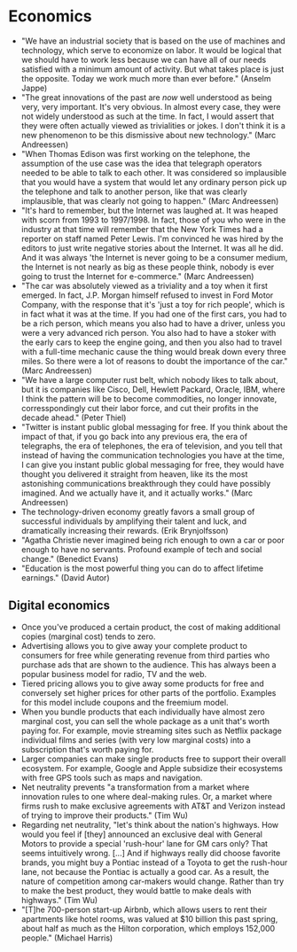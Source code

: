 # Economics

 * "We have an industrial society that is based on the use of machines and technology, which serve to economize on labor. It would be logical that we should have to work less because we can have all of our needs satisfied with a minimum amount of activity. But what takes place is just the opposite. Today we work much more than ever before." (Anselm Jappe)
 * "The great innovations of the past are *now* well understood as being very, very important. It's very obvious. In almost every case, they were not widely understood as such at the time. In fact, I would assert that they were often actually viewed as trivialities or jokes. I don't think it is a new phenomenon to be this dismissive about new technology." (Marc Andreessen)
 * "When Thomas Edison was first working on the telephone, the assumption of the use case was the idea that telegraph operators needed to be able to talk to each other. It was considered so implausible that you would have a system that would let any ordinary person pick up the telephone and talk to another person, like that was clearly implausible, that was clearly not going to happen." (Marc Andreessen)
 * "It's hard to remember, but the Internet was laughed at. It was heaped with scorn from 1993 to 1997/1998. In fact, those of you who were in the industry at that time will remember that the New York Times had a reporter on staff named Peter Lewis. I'm convinced he was hired by the editors to just write negative stories about the Internet. It was all he did. And it was always 'the Internet is never going to be a consumer medium, the Internet is not nearly as big as these people think, nobody is ever going to trust the Internet for e-commerce." (Marc Andreessen)
 * "The car was absolutely viewed as a triviality and a toy when it first emerged. In fact, J.P. Morgan himself refused to invest in Ford Motor Company, with the response that it's 'just a toy for rich people', which is in fact what it was at the time. If you had one of the first cars, you had to be a rich person, which means you also had to have a driver, unless you were a very advanced rich person. You also had to have a stoker with the early cars to keep the engine going, and then you also had to travel with a full-time mechanic cause the thing would break down every three miles. So there were a lot of reasons to doubt the importance of the car." (Marc Andreessen)
 * "We have a large computer rust belt, which nobody likes to talk about, but it is companies like Cisco, Dell, Hewlett Packard, Oracle, IBM, where I think the pattern will be to become commodities, no longer innovate, corresspondingly cut their labor force, and cut their profits in the decade ahead." (Peter Thiel)
 * "Twitter is instant public global messaging for free. If you think about the impact of that, if you go back into any previous era, the era of telegraphs, the era of telephones, the era of television, and you tell that instead of having the communication technologies you have at the time, I can give you instant public global messaging for free, they would have thought you delivered it straight from heaven, like its the most astonishing communications breakthrough they could have possibly imagined. And we actually have it, and it actually works." (Marc Andreessen)
 * The technology-driven economy greatly favors a small group of successful individuals by amplifying their talent and luck, and dramatically increasing their rewards. (Erik Brynjolfsson)
 * "Agatha Christie never imagined being rich enough to own a car or poor enough to have no servants. Profound example of tech and social change." (Benedict Evans)
 * "Education is the most powerful thing you can do to affect lifetime earnings." (David Autor)

## Digital economics

 * Once you've produced a certain product, the cost of making additional copies (marginal cost) tends to zero.
 * Advertising allows you to give away your complete product to consumers for free while generating revenue from third parties who purchase ads that are shown to the audience. This has always been a popular business model for radio, TV and the web.
 * Tiered pricing allows you to give away some products for free and conversely set higher prices for other parts of the portfolio. Examples for this model include coupons and the freemium model.
 * When you bundle products that each individually have almost zero marginal cost, you can sell the whole package as a unit that's worth paying for. For example, movie streaming sites such as Netflix package individual films and series (with very low marginal costs) into a subscription that's worth paying for.
 * Larger companies can make single products free to support their overall ecosystem. For example, Google and Apple subsidize their ecosystems with free GPS tools such as maps and navigation.
 * Net neutrality prevents "a transformation from a market where innovation rules to one where deal-making rules. Or, a market where firms rush to make exclusive agreements with AT&T and Verizon instead of trying to improve their products." (Tim Wu)
 * Regarding net neutrality, "let's think about the nation's highways. How would you feel if [they] announced an exclusive deal with General Motors to provide a special 'rush-hour' lane for GM cars only? That seems intuitively wrong. [...] And if highways really did choose favorite brands, you might buy a Pontiac instead of a Toyota to get the rush-hour lane, not because the Pontiac is actually a good car. As a result, the nature of competition among car-makers would change. Rather than try to make the best product, they would battle to make deals with highways." (Tim Wu)
 * "[T]he 700-person start-up Airbnb, which allows users to rent their apartments like hotel rooms, was valued at $10 billion this past spring, about half as much as the Hilton corporation, which employs 152,000 people." (Michael Harris)
